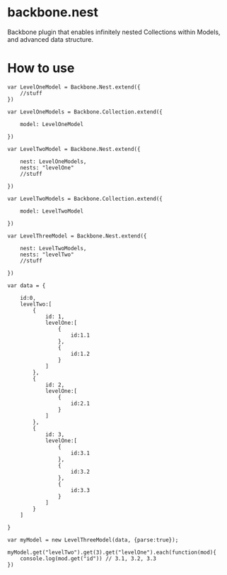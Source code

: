 backbone.nest
=============

Backbone plugin that enables infinitely nested Collections within Models, and advanced data structure.


How to use
==========

    var LevelOneModel = Backbone.Nest.extend({
        //stuff
    })

    var LevelOneModels = Backbone.Collection.extend({
        
        model: LevelOneModel

    })

    var LevelTwoModel = Backbone.Nest.extend({
        
        nest: LevelOneModels,
        nests: "levelOne"
        //stuff

    })

    var LevelTwoModels = Backbone.Collection.extend({
        
        model: LevelTwoModel

    })

    var LevelThreeModel = Backbone.Nest.extend({
    
        nest: LevelTwoModels,
        nests: "levelTwo"
        //stuff

    })

    var data = {
    
        id:0,
        levelTwo:[
            {
                id: 1,
                levelOne:[
                    {
                        id:1.1
                    },
                    {
                        id:1.2
                    }
                ]
            },
            {
                id: 2,
                levelOne:[
                    {
                        id:2.1
                    }
                ]
            },
            {
                id: 3,
                levelOne:[
                    {
                        id:3.1
                    },
                    {
                        id:3.2
                    },
                    {
                        id:3.3
                    }
                ]
            }
        ]

    }

    var myModel = new LevelThreeModel(data, {parse:true});

    myModel.get("levelTwo").get(3).get("levelOne").each(function(mod){
        console.log(mod.get("id")) // 3.1, 3.2, 3.3
    })


